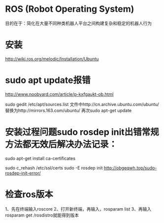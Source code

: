 # ROS (Robot Operating System)
目的在于：简化在大量不同种类机器人平台之间构建复杂和稳定的机器人行为

# 安装
http://wiki.ros.org/melodic/Installation/Ubuntu

# sudo apt update报错
http://www.noobyard.com/article/p-kxfgaukt-ob.html

sudo gedit /etc/apt/sources.list
文件中http://cn.archive.ubuntu.com/ubuntu/
替换为http://mirrors.163.com/ubuntu/
再次sudo apt-get update


# 安装过程问题sudo rosdep init出错常规方法都无效后解决办法记录：
sudo apt-get install ca-certificates

sudo c_rehash /etc/ssl/certs
sudo -E rosdep init
http://obgeqwh.top/sudo-rosdep-init-error/


# 检查ros版本
1、先在终端输入roscore
2、打开新终端，再输入，rosparam list
3、再输入rosparam get /rosdistro就能得到版本